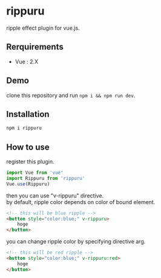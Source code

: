 # rippuru
ripple effect plugin for vue.js.

## Rerquirements
- Vue : 2.X

## Demo
clone this repository and run `npm i && npm run dev`.

## Installation
```cmd
npm i rippuru
```

## How to use
register this plugin.
```js
import Vue from 'vue'
import Rippuru from 'rippuru'
Vue.use(Rippuru)
```

then you can use "v-rippuru" directive.  
by default, ripple color depends on color of bound element.
```html
<!-- this will be blue ripple -->
<button style="color:blue;" v-rippuru>
    hoge
</button>
```

you can change ripple color by specifying directive arg.
```html
<!-- this will be red ripple -->
<button style="color:blue;" v-rippuru:red>
    hoge
</button>
```
